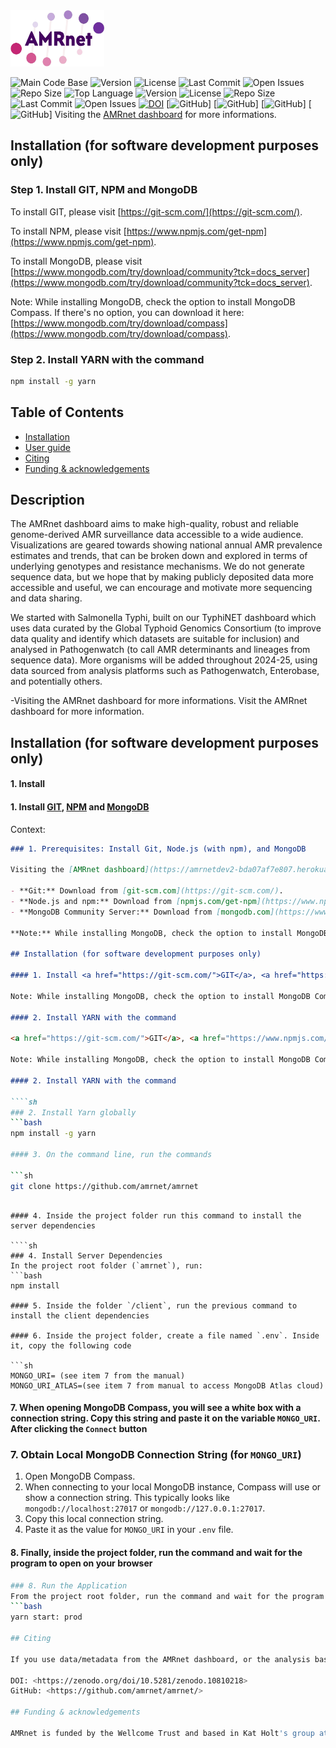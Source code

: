  <img src='assets/img/logo-prod.png' width="150" height="90">    
 
![Main Code Base](https://img.shields.io/github/languages/top/amrnet/amrnet)
![Version](https://img.shields.io/badge/version-1.0-red)
![License](https://img.shields.io/badge/license-GPLv3-blue)
![Last Commit](https://img.shields.io/github/last-commit/amrnet/amrnet)
![Open Issues](https://img.shields.io/github/issues-raw/amrnet/amrnet)
![Repo Size](https://img.shields.io/github/repo-size/amrnet/amrnet)
![Top Language](https://img.shields.io/github/languages/top/amrnet/amrnet)
![Version](https://img.shields.io/badge/version-1.0-red)
![License](https://img.shields.io/badge/license-GPLv3-blue)
![Repo Size](https://img.shields.io/github/repo-size/amrnet/amrnet)
![Last Commit](https://img.shields.io/github/last-commit/amrnet/amrnet) 
![Open Issues](https://img.shields.io/github/issues-raw/amrnet/amrnet)
[![DOI](https://zenodo.org/badge/615052960.svg)](https://zenodo.org/doi/10.5281/zenodo.10810218)
[![GitHub](https://img.shields.io/github/stars/amrnet/amrnet)]
[![GitHub](https://img.shields.io/github/forks/amrnet/amrnet)]
[![GitHub](https://img.shields.io/github/watchers/amrnet/amrnet)]
[![GitHub](https://img.shields.io/github/contributors/amrnet/amrnet)]
Visiting the [AMRnet dashboard](https://amrnetdev2-bda07af7e807.herokuapp.com/) for more informations.

## Installation (for software development purposes only)

### Step 1. Install GIT, NPM and MongoDB

To install GIT, please visit [https://git-scm.com/](https://git-scm.com/).

To install NPM, please visit [https://www.npmjs.com/get-npm](https://www.npmjs.com/get-npm).

To install MongoDB, please visit [https://www.mongodb.com/try/download/community?tck=docs_server](https://www.mongodb.com/try/download/community?tck=docs_server).

Note: While installing MongoDB, check the option to install MongoDB Compass. If there's no option, you can download it here: [https://www.mongodb.com/try/download/compass](https://www.mongodb.com/try/download/compass).

### Step 2. Install YARN with the command

```bash
npm install -g yarn
```

## Table of Contents

- [Installation](#installation)
- [User guide](#user-guide)
- [Citing](#citing)
- [Funding & acknowledgements](#funding-acknowledgements)

## Description

The AMRnet dashboard aims to make high-quality, robust and reliable genome-derived AMR surveillance data accessible to a wide audience. Visualizations are geared towards showing national annual AMR prevalence estimates and trends, that can be broken down and explored in terms of underlying genotypes and resistance mechanisms. We do not generate sequence data, but we hope that by making publicly deposited data more accessible and useful, we can encourage and motivate more sequencing and data sharing.

We started with Salmonella Typhi, built on our TyphiNET dashboard which uses data curated by the Global Typhoid Genomics Consortium (to improve data quality and identify which datasets are suitable for inclusion) and analysed in Pathogenwatch (to call AMR determinants and lineages from sequence data). More organisms will be added throughout 2024-25, using data sourced from analysis platforms such as Pathogenwatch, Enterobase, and potentially others.

-Visiting the AMRnet dashboard for more informations.
Visit the AMRnet dashboard for more information.

## Installation (for software development purposes only)

#### 1. Install

#### 1. Install <a href="https://git-scm.com/">GIT</a>, <a href="https://www.npmjs.com/get-npm">NPM</a> and <a href="https://www.mongodb.com/try/download/community?tck=docs_server">MongoDB</a>

Context:

````markdown
### 1. Prerequisites: Install Git, Node.js (with npm), and MongoDB

Visiting the [AMRnet dashboard](https://amrnetdev2-bda07af7e807.herokuapp.com/) for more informations.

- **Git:** Download from [git-scm.com](https://git-scm.com/).
- **Node.js and npm:** Download from [npmjs.com/get-npm](https://www.npmjs.com/get-npm) (npm is included with Node.js).
- **MongoDB Community Server:** Download from [mongodb.com](https://www.mongodb.com/try/download/community?tck=docs_server).

**Note:** While installing MongoDB, check the option to install MongoDB Compass. If not available during installation, download Compass separately from [mongodb.com/try/download/compass](https://www.mongodb.com/try/download/compass).

## Installation (for software development purposes only)

#### 1. Install <a href="https://git-scm.com/">GIT</a>, <a href="https://www.npmjs.com/get-npm">NPM</a> and <a href="https://www.mongodb.com/try/download/community?tck=docs_server">MongoDB</a>

Note: While installing MongoDB, check the option to install MongoDB Compass. If there's no option, you can download it here:` <a href="https://www.mongodb.com/try/download/compass">MongoDB Compass</a>

#### 2. Install YARN with the command

<a href="https://git-scm.com/">GIT</a>, <a href="https://www.npmjs.com/get-npm">NPM</a> and <a href="https://www.mongodb.com/try/download/community?tck=docs_server">MongoDB</a>

Note: While installing MongoDB, check the option to install MongoDB Compass. If there's no option, you can download it here:` <a href="https://www.mongodb.com/try/download/compass">MongoDB Compass</a>

#### 2. Install YARN with the command

````sh
### 2. Install Yarn globally
```bash
npm install -g yarn

#### 3. On the command line, run the commands

```sh
git clone https://github.com/amrnet/amrnet
````
````

#### 4. Inside the project folder run this command to install the server dependencies

````sh
### 4. Install Server Dependencies
In the project root folder (`amrnet`), run:
```bash
npm install

#### 5. Inside the folder `/client`, run the previous command to install the client dependencies

#### 6. Inside the project folder, create a file named `.env`. Inside it, copy the following code

```sh
MONGO_URI= (see item 7 from the manual)
MONGO_URI_ATLAS=(see item 7 from manual to access MongoDB Atlas cloud)
````

#### 7. When opening MongoDB Compass, you will see a white box with a connection string. Copy this string and paste it on the variable `MONGO_URI`. After clicking the `Connect` button

### 7. Obtain Local MongoDB Connection String (for `MONGO_URI`)

1.  Open MongoDB Compass.
2.  When connecting to your local MongoDB instance, Compass will use or show a connection string. This typically looks like `mongodb://localhost:27017` or `mongodb://127.0.0.1:27017`.
3.  Copy this local connection string.
4.  Paste it as the value for `MONGO_URI` in your `.env` file.

#### 8. Finally, inside the project folder, run the command and wait for the program to open on your browser

````sh
### 8. Run the Application
From the project root folder, run the command and wait for the program to open in your browser:
```bash
yarn start: prod

## Citing

If you use data/metadata from the AMRnet dashboard, or the analysis based on these data, please cite:

DOI: <https://zenodo.org/doi/10.5281/zenodo.10810218>
GitHub: <https://github.com/amrnet/amrnet/>

## Funding & acknowledgements

AMRnet is funded by the Wellcome Trust and based in Kat Holt's group at the London School of Hygiene and Tropical Medicine.
````
